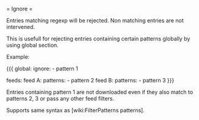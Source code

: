 = Ignore =

Entries matching regexp will be rejected.
Non matching entries are not intervened.
        
This is usefull for rejecting entries containing certain patterns
globally by using global section.

Example:

{{{
global:
  ignore:
    - pattern 1

feeds:
  feed A:
    patterns:
      - pattern 2
  feed B:
    patterns:
      - pattern 3
}}}

Entries containing pattern 1 are not downloaded even if they also
match to patterns 2, 3 or pass any other feed filters.

Supports same syntax as [wiki:FilterPatterns patterns].